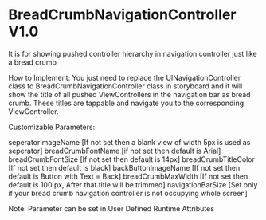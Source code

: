 # BreadCrumbNavigationController V1.0
It is for showing pushed controller hierarchy in navigation controller just like a bread crumb


How to Implement:
You just need to replace the UINavigationController class to BreadCrumbNavigationController class in storyboard and it will show the title of all pushed ViewControllers in the navigation bar as bread crumb. These titles are tappable and navigate you to the corresponding ViewController.

Customizable Parameters:

seperatorImageName     [If not set then a blank view of width 5px is used as seperator]
breadCrumbFontName     [if not set then default is Arial]
breadCrumbFontSize     [If not set then default is 14px]
breadCrumbTitleColor   [If not set then default is black]
backButtonImageName    [If not set then default is Button with Text = Back]
breadCrumbMaxWidth     [If not set then default is 100 px, After that title will be trimmed]
navigationBarSize      [Set only if your bread crumb navigation controller is not occupying whole screen]

Note: Parameter can be set in User Defined Runtime Attributes
